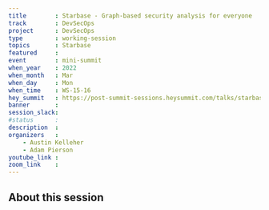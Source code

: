 ```yaml
---
title        : Starbase - Graph-based security analysis for everyone
track        : DevSecOps
project      : DevSecOps
type         : working-session
topics       : Starbase
featured     :
event        : mini-summit
when_year    : 2022
when_month   : Mar
when_day     : Mon
when_time    : WS-15-16
hey_summit   : https://post-summit-sessions.heysummit.com/talks/starbase-graph-based-security-analysis-for-everyone/
banner       : 
session_slack:
#status      : 
description  :
organizers   :
    - Austin Kelleher  
    - Adam Pierson
youtube_link : 
zoom_link    :  
---
```


## About this session

